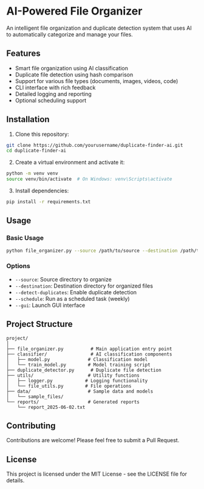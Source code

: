 # AI-Powered File Organizer

An intelligent file organization and duplicate detection system that uses AI to automatically categorize and manage your files.

## Features

- Smart file organization using AI classification
- Duplicate file detection using hash comparison
- Support for various file types (documents, images, videos, code)
- CLI interface with rich feedback
- Detailed logging and reporting
- Optional scheduling support

## Installation

1. Clone this repository:
```bash
git clone https://github.com/yourusername/duplicate-finder-ai.git
cd duplicate-finder-ai
```

2. Create a virtual environment and activate it:
```bash
python -m venv venv
source venv/bin/activate  # On Windows: venv\Scripts\activate
```

3. Install dependencies:
```bash
pip install -r requirements.txt
```

## Usage

### Basic Usage

```bash
python file_organizer.py --source /path/to/source --destination /path/to/destination
```

### Options

- `--source`: Source directory to organize
- `--destination`: Destination directory for organized files
- `--detect-duplicates`: Enable duplicate detection
- `--schedule`: Run as a scheduled task (weekly)
- `--gui`: Launch GUI interface

## Project Structure

```
project/
│
├── file_organizer.py          # Main application entry point
├── classifier/                # AI classification components
│   ├── model.py              # Classification model
│   └── train_model.py        # Model training script
├── duplicate_detector.py      # Duplicate file detection
├── utils/                    # Utility functions
│   ├── logger.py            # Logging functionality
│   └── file_utils.py        # File operations
├── data/                     # Sample data and models
│   └── sample_files/
└── reports/                  # Generated reports
    └── report_2025-06-02.txt
```

## Contributing

Contributions are welcome! Please feel free to submit a Pull Request.

## License

This project is licensed under the MIT License - see the LICENSE file for details. 